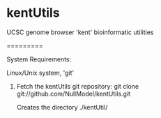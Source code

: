 kentUtils
=========

UCSC genome browser 'kent' bioinformatic utilities

=========

System Requirements:

Linux/Unix system, 'git'

1. Fetch the kentUtils git repository:
   git clone git://github.com/NullModel/kentUtils.git 

   Creates the directory ./kentUtil/
